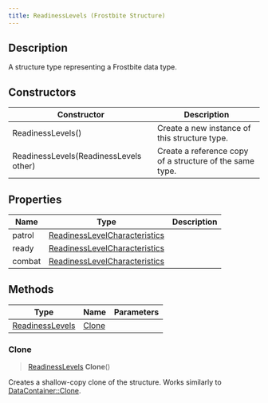 ```yaml
---
title: ReadinessLevels (Frostbite Structure)
---
```

## Description

A structure type representing a Frostbite data type.

## Constructors

| Constructor                            | Description                                              |
| -------------------------------------- | -------------------------------------------------------- |
| ReadinessLevels()                      | Create a new instance of this structure type.            |
| ReadinessLevels(ReadinessLevels other) | Create a reference copy of a structure of the same type. |

## Properties

| Name   | Type                                                           | Description |
| ------ | -------------------------------------------------------------- | ----------- |
| patrol | [ReadinessLevelCharacteristics](ReadinessLevelCharacteristics) |             |
| ready  | [ReadinessLevelCharacteristics](ReadinessLevelCharacteristics) |             |
| combat | [ReadinessLevelCharacteristics](ReadinessLevelCharacteristics) |             |

## Methods

| Type                               | Name            | Parameters |
| ---------------------------------- | --------------- | ---------- |
| [ReadinessLevels](ReadinessLevels) | [Clone](#clone) |            |

### Clone

> [ReadinessLevels](ReadinessLevels) **Clone**()

Creates a shallow-copy clone of the structure. Works similarly to [DataContainer::Clone](/vext/ref/cls/shr/datacontainer#clone).
